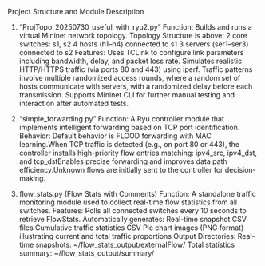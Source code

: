 Project Structure and Module Description
1. “ProjTopo_20250730_useful_with_ryu2.py”
Function: Builds and runs a virtual Mininet network topology.
Topology Structure is above:
2 core switches: s1, s2
4 hosts (h1–h4) connected to s1
3 servers (ser1–ser3) connected to s2
Features:
Uses TCLink to configure link parameters including bandwidth, delay, and packet loss rate.
Simulates realistic HTTP/HTTPS traffic (via ports 80 and 443) using iperf.
Traffic patterns involve multiple randomized access rounds, where a random set of hosts communicate with servers, with a randomized delay before each transmission.
Supports Mininet CLI for further manual testing and interaction after automated tests.

2. “simple_forwarding.py”
Function: A Ryu controller module that implements intelligent forwarding based on TCP port identification.
Behavior:
Default behavior is FLOOD forwarding with MAC learning.When TCP traffic is detected (e.g., on port 80 or 443), the controller installs high-priority flow entries matching:
ipv4_src, ipv4_dst, and tcp_dstEnables precise forwarding and improves data path efficiency.Unknown flows are initially sent to the controller for decision-making.


3. flow_stats.py (Flow Stats with Comments)
Function: A standalone traffic monitoring module used to collect real-time flow statistics from all switches.
Features:
Polls all connected switches every 10 seconds to retrieve FlowStats.
Automatically generates:
Real-time snapshot CSV files
Cumulative traffic statistics CSV
Pie chart images (PNG format) illustrating current and total traffic proportions
Output Directories:
Real-time snapshots: ~/flow_stats_output/externalFlow/
Total statistics summary: ~/flow_stats_output/summary/
